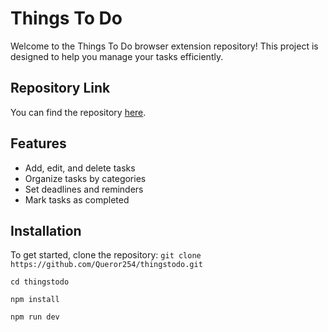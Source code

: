 # Things To Do

Welcome to the Things To Do browser extension repository! This project is designed to help you manage your tasks efficiently.

## Repository Link

You can find the repository [here](https://github.com/Queror254/thingstodo).

## Features

- Add, edit, and delete tasks
- Organize tasks by categories
- Set deadlines and reminders
- Mark tasks as completed

## Installation

To get started, clone the repository:
`git clone https://github.com/Queror254/thingstodo.git`

`cd thingstodo`

`npm install`

`npm run dev`
